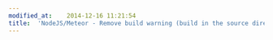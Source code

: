 ```yaml
---
modified_at:	2014-12-16 11:21:54
title:	'NodeJS/Meteor - Remove build warning (build in the source directory)'
---
```

